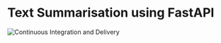 # Text Summarisation using FastAPI

![Continuous Integration and Delivery](https://github.com/rafapi/fastapi_text_sum/workflows/Continuous%20Integration%20and%20Delivery/badge.svg?branch=master)
